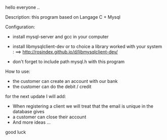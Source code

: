 
hello everyone ..

Description: this program based on Langage C + Mysql


Configuration:

- install mysql-server and gcc in your computer

- install libmysqlclient-dev or to choice a library worked with your system : ==> http://rosindex.github.io/d/libmysqlclient-dev/

- don't forget to include path mysql.h with this program


How to use:

- the customer can create an account with our bank
- the customer can do the debit / credit

for the next update I will add:
- When registering a client we will treat that the email is unique in the database gives
- a customer can close their account
- And more ideas  ...


good luck
